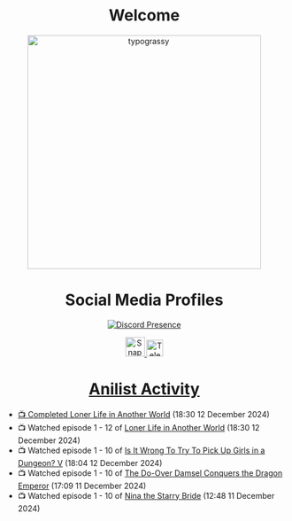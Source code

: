 <div align="center">

# Welcome
<a href="https://github.com/kawarimidoll/typograssy">
    <img alt="typograssy" src="https://typograssy.deno.dev/api?text=%E3%82%88%E3%81%86%E3%81%93%E3%81%9D%E3%81%BF%E3%81%AA%E3%81%95%E3%82%93%20-%20Sheby--&&l0=none&l1=82d9d0&l2=027353&l3=038c4c&l4=01402e&bg=none&frame=none&speed=100&comment=" width="421.99">
</a>

</div>

<div align="center">

# Social Media Profiles

[![Discord Presence](https://lanyard.cnrad.dev/api/612532963938271232)](https://discord.com/users/612532963938271232)


<a href="https://www.snapchat.com/add/a.sheby" title="Snapchat Profile">
    <img src="https://www.freepnglogos.com/uploads/snapchat-logo-png-0.png" width="35" alt="Snapchat Logo" />


<a href="https://t.me/ASheby" title="Telegram Profile">
    <img src="https://www.freepnglogos.com/uploads/telegram-logo-png-0.png" width="30" alt="Telegram Logo" />


</div>

<div align="center">

# Anilist Activity

</div>

<!-- ANILIST_ACTIVITY:start -->

-   📺 Completed [Loner Life in Another World](https://anilist.co/anime/173693) (18:30 12 December 2024)
-   📺 Watched episode 1 - 12 of [Loner Life in Another World](https://anilist.co/anime/173693) (18:30 12 December 2024)
-   📺 Watched episode 1 - 10 of [Is It Wrong To Try To Pick Up Girls in a Dungeon? V](https://anilist.co/anime/170732) (18:04 12 December 2024)
-   📺 Watched episode 1 - 10 of [The Do-Over Damsel Conquers the Dragon Emperor](https://anilist.co/anime/164299) (17:09 11 December 2024)
-   📺 Watched episode 1 - 10 of [Nina the Starry Bride](https://anilist.co/anime/171038) (12:48 11 December 2024)

<!-- ANILIST_ACTIVITY:end -->
